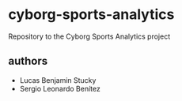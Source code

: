 # cyborg-sports-analytics
Repository to the Cyborg Sports Analytics project

## authors
+ Lucas Benjamin Stucky
+ Sergio Leonardo Benítez
